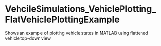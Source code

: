 # VehcileSimulations_VehiclePlotting_FlatVehiclePlottingExample
Shows an example of plotting vehicle states in MATLAB using flattened vehicle top-down view
